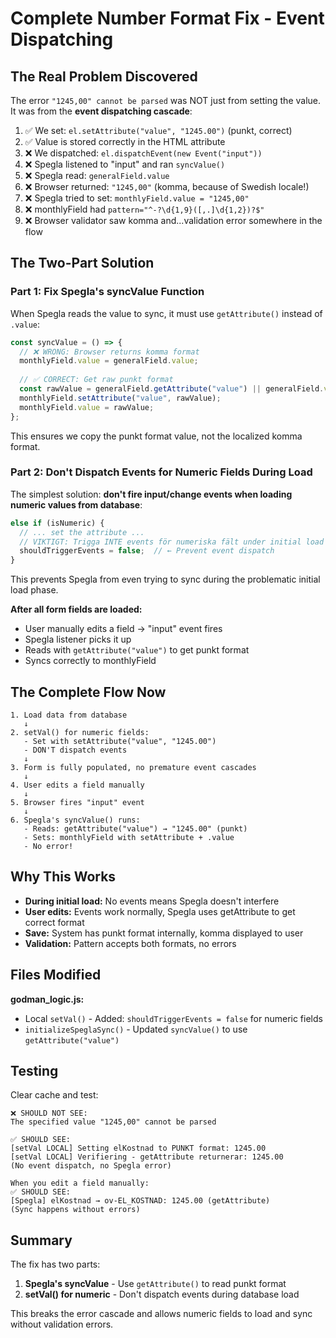 # Complete Number Format Fix - Event Dispatching

## The Real Problem Discovered

The error `"1245,00" cannot be parsed` was NOT just from setting the value. It was from the **event dispatching cascade**:

1. ✅ We set: `el.setAttribute("value", "1245.00")` (punkt, correct)
2. ✅ Value is stored correctly in the HTML attribute
3. ❌ We dispatched: `el.dispatchEvent(new Event("input"))`
4. ❌ Spegla listened to "input" and ran `syncValue()`
5. ❌ Spegla read: `generalField.value` 
6. ❌ Browser returned: `"1245,00"` (komma, because of Swedish locale!)
7. ❌ Spegla tried to set: `monthlyField.value = "1245,00"`
8. ❌ monthlyField had `pattern="^-?\d{1,9}([,.]\d{1,2})?$"`
9. ❌ Browser validator saw komma and...validation error somewhere in the flow

## The Two-Part Solution

### Part 1: Fix Spegla's syncValue Function

When Spegla reads the value to sync, it must use `getAttribute()` instead of `.value`:

```javascript
const syncValue = () => {
  // ❌ WRONG: Browser returns komma format
  monthlyField.value = generalField.value;
  
  // ✅ CORRECT: Get raw punkt format
  const rawValue = generalField.getAttribute("value") || generalField.value;
  monthlyField.setAttribute("value", rawValue);
  monthlyField.value = rawValue;
};
```

This ensures we copy the punkt format value, not the localized komma format.

### Part 2: Don't Dispatch Events for Numeric Fields During Load

The simplest solution: **don't fire input/change events when loading numeric values from database**:

```javascript
else if (isNumeric) {
  // ... set the attribute ...
  // VIKTIGT: Trigga INTE events för numeriska fält under initial load
  shouldTriggerEvents = false;  // ← Prevent event dispatch
}
```

This prevents Spegla from even trying to sync during the problematic initial load phase.

**After all form fields are loaded:**
- User manually edits a field → "input" event fires
- Spegla listener picks it up
- Reads with `getAttribute("value")` to get punkt format
- Syncs correctly to monthlyField

## The Complete Flow Now

```
1. Load data from database
   ↓
2. setVal() for numeric fields:
   - Set with setAttribute("value", "1245.00")
   - DON'T dispatch events
   ↓
3. Form is fully populated, no premature event cascades
   ↓
4. User edits a field manually
   ↓
5. Browser fires "input" event
   ↓
6. Spegla's syncValue() runs:
   - Reads: getAttribute("value") → "1245.00" (punkt)
   - Sets: monthlyField with setAttribute + .value
   - No error!
```

## Why This Works

- **During initial load:** No events means Spegla doesn't interfere
- **User edits:** Events work normally, Spegla uses getAttribute to get correct format
- **Save:** System has punkt format internally, komma displayed to user
- **Validation:** Pattern accepts both formats, no errors

## Files Modified

**godman_logic.js:**
- Local `setVal()` - Added: `shouldTriggerEvents = false` for numeric fields
- `initializeSpeglaSync()` - Updated `syncValue()` to use `getAttribute("value")`

## Testing

Clear cache and test:

```
❌ SHOULD NOT SEE:
The specified value "1245,00" cannot be parsed

✅ SHOULD SEE:
[setVal LOCAL] Setting elKostnad to PUNKT format: 1245.00
[setVal LOCAL] Verifiering - getAttribute returnerar: 1245.00
(No event dispatch, no Spegla error)

When you edit a field manually:
✅ SHOULD SEE:
[Spegla] elKostnad → ov-EL_KOSTNAD: 1245.00 (getAttribute)
(Sync happens without errors)
```

## Summary

The fix has two parts:
1. **Spegla's syncValue** - Use `getAttribute()` to read punkt format
2. **setVal() for numeric** - Don't dispatch events during database load

This breaks the error cascade and allows numeric fields to load and sync without validation errors.
